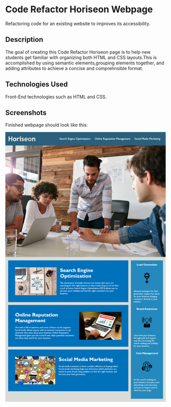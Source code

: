 # Code Refactor Horiseon Webpage
Refactoring code for an existing website to improves its accessibility.

## Description
The goal of creating this Code Refactor Horiseon page is to help new students get familiar with organizing both HTML and CSS layouts.This is accomplished by using semantic elements,grouping elements together, and adding attributes to achieve a concise and comprehnsible format.

## Technologies Used
Front-End technologies such as HTML and CSS.

## Screenshots
Finished webpage should look like this:

![alt= Webpage Preview](image.png)



